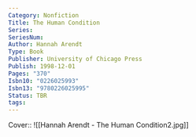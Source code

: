 ```yaml
---
Category: Nonfiction
Title: The Human Condition
Series: 
SeriesNum: 
Author: Hannah Arendt
Type: Book
Publisher: University of Chicago Press
Publish: 1998-12-01
Pages: "370"
Isbn10: "0226025993"
Isbn13: "9780226025995"
Status: TBR
tags: 
---
```


Cover:: ![[Hannah Arendt - The Human Condition2.jpg]]